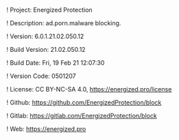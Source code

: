 ! Project: Energized Protection

! Description: ad.porn.malware blocking.

! Version: 6.0.1.21.02.050.12

! Build Version: 21.02.050.12

! Build Date: Fri, 19 Feb 21 12:07:30

! Version Code: 0501207

! License: CC BY-NC-SA 4.0, https://energized.pro/license

! Github: https://github.com/EnergizedProtection/block

! Gitlab: https://gitlab.com/EnergizedProtection/block


! Web: https://energized.pro
